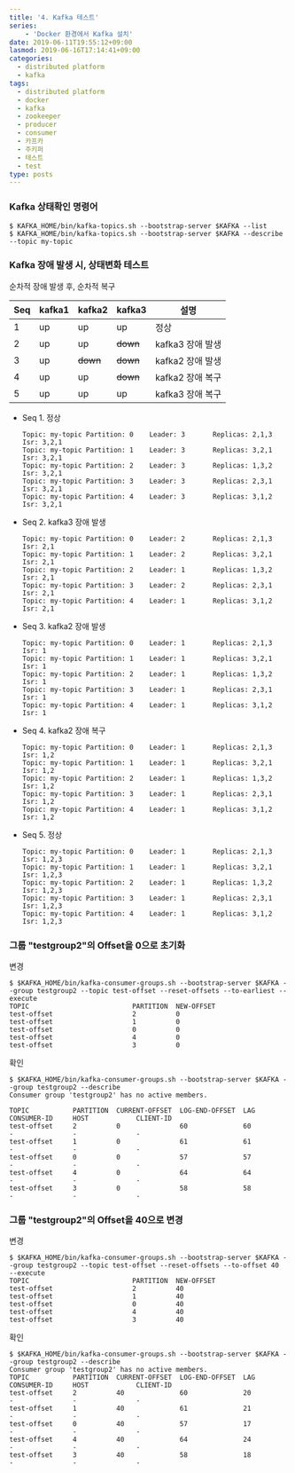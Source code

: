 ```yaml
---
title: '4. Kafka 테스트'
series: 
    - 'Docker 환경에서 Kafka 설치'
date: 2019-06-11T19:55:12+09:00
lasmod: 2019-06-16T17:14:41+09:00
categories:
  - distributed platform
  - kafka
tags:
  - distributed platform
  - docker
  - kafka
  - zookeeper
  - producer
  - consumer
  - 카프카
  - 주키퍼
  - 테스트
  - test
type: posts
---
```


### Kafka 상태확인 명령어

    $ KAFKA_HOME/bin/kafka-topics.sh --bootstrap-server $KAFKA --list
    $ KAFKA_HOME/bin/kafka-topics.sh --bootstrap-server $KAFKA --describe --topic my-topic
    
### Kafka 장애 발생 시, 상태변화 테스트

순차적 장애 발생 후, 순차적 복구

| Seq | kafka1 | kafka2   | kafka3   | 설명             |
|-----|--------|----------|----------|------------------|
| 1   | up     | up       | up       | 정상             |
| 2   | up     | up       | ~~down~~ | kafka3 장애 발생  |
| 3   | up     | ~~down~~ | ~~down~~ | kafka2 장애 발생  |
| 4   | up     | up       | ~~down~~ | kafka2 장애 복구  |
| 5   | up     | up       | up       | kafka3 장애 복구  |


* Seq 1. 정상

    ```
    Topic: my-topic Partition: 0    Leader: 3       Replicas: 2,1,3    Isr: 3,2,1    
    Topic: my-topic Partition: 1    Leader: 3       Replicas: 3,2,1    Isr: 3,2,1    
    Topic: my-topic Partition: 2    Leader: 3       Replicas: 1,3,2    Isr: 3,2,1    
    Topic: my-topic Partition: 3    Leader: 3       Replicas: 2,3,1    Isr: 3,2,1    
    Topic: my-topic Partition: 4    Leader: 3       Replicas: 3,1,2    Isr: 3,2,1    
    ```

* Seq 2. kafka3 장애 발생

    ```
    Topic: my-topic Partition: 0    Leader: 2       Replicas: 2,1,3    Isr: 2,1      
    Topic: my-topic Partition: 1    Leader: 2       Replicas: 3,2,1    Isr: 2,1      
    Topic: my-topic Partition: 2    Leader: 1       Replicas: 1,3,2    Isr: 2,1      
    Topic: my-topic Partition: 3    Leader: 2       Replicas: 2,3,1    Isr: 2,1      
    Topic: my-topic Partition: 4    Leader: 1       Replicas: 3,1,2    Isr: 2,1      
    ```

* Seq 3. kafka2 장애 발생

    ```
    Topic: my-topic Partition: 0    Leader: 1       Replicas: 2,1,3    Isr: 1   
    Topic: my-topic Partition: 1    Leader: 1       Replicas: 3,2,1    Isr: 1   
    Topic: my-topic Partition: 2    Leader: 1       Replicas: 1,3,2    Isr: 1   
    Topic: my-topic Partition: 3    Leader: 1       Replicas: 2,3,1    Isr: 1   
    Topic: my-topic Partition: 4    Leader: 1       Replicas: 3,1,2    Isr: 1   
    ```

* Seq 4. kafka2 장애 복구

    ```
    Topic: my-topic Partition: 0    Leader: 1       Replicas: 2,1,3    Isr: 1,2   
    Topic: my-topic Partition: 1    Leader: 1       Replicas: 3,2,1    Isr: 1,2   
    Topic: my-topic Partition: 2    Leader: 1       Replicas: 1,3,2    Isr: 1,2   
    Topic: my-topic Partition: 3    Leader: 1       Replicas: 2,3,1    Isr: 1,2   
    Topic: my-topic Partition: 4    Leader: 1       Replicas: 3,1,2    Isr: 1,2   
    ```

* Seq 5. 정상
    
    ```
    Topic: my-topic Partition: 0    Leader: 1       Replicas: 2,1,3    Isr: 1,2,3   
    Topic: my-topic Partition: 1    Leader: 1       Replicas: 3,2,1    Isr: 1,2,3   
    Topic: my-topic Partition: 2    Leader: 1       Replicas: 1,3,2    Isr: 1,2,3   
    Topic: my-topic Partition: 3    Leader: 1       Replicas: 2,3,1    Isr: 1,2,3   
    Topic: my-topic Partition: 4    Leader: 1       Replicas: 3,1,2    Isr: 1,2,3   
    ```

### 그룹 "testgroup2"의 Offset을 0으로 초기화

변경

```
$ $KAFKA_HOME/bin/kafka-consumer-groups.sh --bootstrap-server $KAFKA --group testgroup2 --topic test-offset --reset-offsets --to-earliest --execute
TOPIC                          PARTITION  NEW-OFFSET
test-offset                    2          0
test-offset                    1          0
test-offset                    0          0
test-offset                    4          0
test-offset                    3          0
```

확인

```
$ $KAFKA_HOME/bin/kafka-consumer-groups.sh --bootstrap-server $KAFKA --group testgroup2 --describe
Consumer group 'testgroup2' has no active members.                                                                         
                                                                                                                           
TOPIC           PARTITION  CURRENT-OFFSET  LOG-END-OFFSET  LAG             CONSUMER-ID     HOST            CLIENT-ID       
test-offset     2          0               60              60              -               -               -               
test-offset     1          0               61              61              -               -               -               
test-offset     0          0               57              57              -               -               -               
test-offset     4          0               64              64              -               -               -               
test-offset     3          0               58              58              -               -               -               
```


### 그룹 "testgroup2"의 Offset을 40으로 변경

변경

```
$ $KAFKA_HOME/bin/kafka-consumer-groups.sh --bootstrap-server $KAFKA --group testgroup2 --topic test-offset --reset-offsets --to-offset 40  --execute
TOPIC                          PARTITION  NEW-OFFSET
test-offset                    2          40
test-offset                    1          40
test-offset                    0          40
test-offset                    4          40
test-offset                    3          40
```

확인

```
$ $KAFKA_HOME/bin/kafka-consumer-groups.sh --bootstrap-server $KAFKA --group testgroup2 --describe
Consumer group 'testgroup2' has no active members.
TOPIC           PARTITION  CURRENT-OFFSET  LOG-END-OFFSET  LAG             CONSUMER-ID     HOST            CLIENT-ID
test-offset     2          40              60              20              -               -               -
test-offset     1          40              61              21              -               -               -
test-offset     0          40              57              17              -               -               -
test-offset     4          40              64              24              -               -               -
test-offset     3          40              58              18              -               -               -
```
